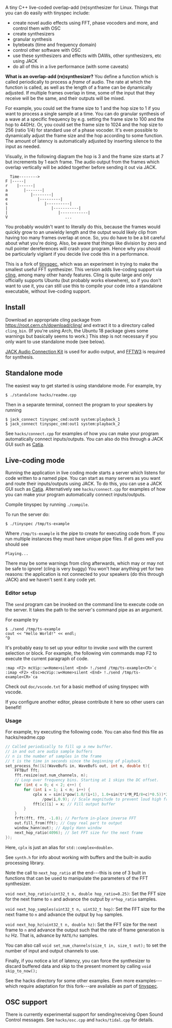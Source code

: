 A tiny C++ live-coded overlap-add (re)synthesizer for Linux.
Things that you can do easily with tinyspec include:

 - create novel audio effects using FFT, phase vocoders and more, and control them with OSC
 - create synthesizers
 - granular synthesis
 - bytebeats (time and frequency domain)
 - control other software with OSC
 - use these synthesizers and effects with DAWs, other synthesizers, etc using JACK
 - do all of this in a live performance (with some caveats)

**What is an overlap-add (re)synthesizer?**
You define a function which is called periodically to process a *frame* of audio.
The rate at which the function is called, as well as the length of a frame can be dynamically adjusted.
If multiple frames overlap in time, some of the input that they receive will be the same, and their outputs will be mixed.

For example, you could set the frame size to 1 and the hop size to 1 if you want to process a single sample at a time.
You can do granular synthesis of a wave at a specific frequency by e.g. setting the frame size to 100 and the hop to 440Hz.
Or, you could set the frame size to 1024 and the hop size to 256 (ratio 1/4) for standard use of a phase vocoder.
It's even possible to dynamically adjust the frame size and the hop according to some function. The amount of latency is automatically
adjusted by inserting silence to the input as needed.

Visually, in the following diagram the hop is 3 and the frame size starts at 7 but increments by 1 each frame.
The audio output from the frames which overlap vertically will be added together before sending it out via JACK.
```
  Time-------->
F |-----|
r    |------|
a       |-------|
m          |--------|
e             |---------|
s                |----------|
|                   |-----------|
|                      |------------|
V                         ...
```
You probably wouldn't want to literally do this, because the frames would quickly grow to an unwieldy length
and the output would likely clip from having too many frames overlap at once. So, you do have to be a bit careful
about what you're doing. Also, be aware that things like division by zero and null pointer dereferences will crash your program.
Hence why you should be particularly vigilant if you decide live code this in a performance.

This is a fork of [tinyspec](https://github.com/nwoeanhinnogaehr/tinyspec), which was an experiment in trying to make the smallest useful FFT synthesizer.
This version adds live-coding support via [cling](https://root.cern.ch/cling), among many other handy features.
Cling is quite large and only officially supports Ubuntu (but probably works elsewhere),
so if you don't want to use it, you can still use this
to compile your code into a standalone executable, without live-coding support.

## Install
Download an appropriate cling package from https://root.cern.ch/download/cling/
and extract it to a directory called `cling_bin`.
(If you're using Arch, the Ubuntu 18 package gives some warnings but basically seems to work.)
This step is not necessary if you only want to use standalone mode (see below).

[JACK Audio Connection Kit](http://www.jackaudio.org/) is used for audio output, and [FFTW3](http://www.fftw.org/) is required for synthesis.

## Standalone mode
The easiest way to get started is using standalone mode. For example, try
```
$ ./standalone hacks/readme.cpp
```
Then in a separate terminal, connect the program to your speakers by running
```
$ jack_connect tinyspec_cmd:out0 system:playback_1
$ jack_connect tinyspec_cmd:out1 system:playback_2
```
See `hacks/connect.cpp` for examples of how you can make your program automatically connect inputs/outputs.
You can also do this through a JACK GUI such as [Catia](https://kx.studio/Applications:Catia).

## Live-coding mode
Running the application in live coding mode starts a server which listens for code written to a named pipe.
You can start as many servers as you want and route their inputs/outputs using
JACK. To do this, you can use a JACK GUI such as [Catia](https://kx.studio/Applications:Catia).
Alternatively see `hacks/connect.cpp` for examples of how you can make your program automatically connect inputs/outputs.

Compile tinyspec by running `./compile`.

To run the server do:
```
$ ./tinyspec /tmp/ts-example
```
Where `/tmp/ts-example` is the pipe to create for executing code from.
If you run multiple instances they must have unique pipe files.
If all goes well you should see
```
Playing...
```
There may be some warnings from cling afterwards, which may or may not be safe to ignore! (cling is very buggy)
You won't hear anything yet for two reasons: the application is not
connected to your speakers (do this through JACK) and we haven't sent it any code yet.

### Editor setup
The `send` program can be invoked on the command line to execute code on the server.
It takes the path to the server's command pipe as an argument.

For example try
```
$ ./send /tmp/ts-example
cout << "Hello World!" << endl;
^D
```

It's probably easy to set up your editor to invoke `send` with the current selection or block.
For example, the following vim commands map F2 to execute the current paragraph of code.
```
:map <F2> mcVip::w<Home>silent <End> !./send /tmp/ts-example<CR>`c
:imap <F2> <Esc>mcVip::w<Home>silent <End> !./send /tmp/ts-example<CR>`ca
```
Check out `doc/vscode.txt` for a basic method of using tinyspec with vscode.

If you configure another editor, please contribute it here so other users can benefit!

### Usage

For example, try executing the following code. You can also find this file as hacks/readme.cpp

```C++
// Called periodically to fill up a new buffer.
// in and out are audio sample buffers
// n is the number of samples in the frame
// t is the time in seconds since the beginning of playback.
set_process_fn([&](WaveBuf& in, WaveBuf& out, int n, double t){
    FFTBuf fft;
    fft.resize(out.num_channels, n);
    // Loop over frequency bins. Starting at 1 skips the DC offset.
    for (int c = 0; c < 2; c++) {
        for (int i = 1; i < n; i++) {
            cplx x = sin(i*pow(1.0/(i+1), 1.0+sin(t*i*M_PI/8+c)*0.5))*25 // Some random formula
                /pow(i,0.9); // Scale magnitude to prevent loud high frequency noises.
            fft[c][i] = x; // Fill output buffer
        }
    }
    frft(fft, fft, -1.0); // Perform in-place inverse FFT
    out.fill_from(fft); // Copy real part to output
    window_hann(out); // Apply Hann window
    next_hop_ratio(4096); // Set FFT size for the next frame
});
```

Here, `cplx` is just an alias for `std::complex<double>`.

See `synth.h` for info about working with buffers and the built-in audio processing library.

Note the call to `next_hop_ratio` at the end---this is one of 3 built in functions that can be used to
manipulate the parameters of the FFT synthesizer.

`void next_hop_ratio(uint32_t n, double hop_ratio=0.25)`:
Set the FFT size for the next frame to `n` and advance the output by `n*hop_ratio` samples.

`void next_hop_samples(uint32_t n, uint32_t hop)`:
Set the FFT size for the next frame to `n` and advance the output by `hop` samples.

`void next_hop_hz(uint32_t n, double hz)`:
Set the FFT size for the next frame to `n` and advance the output such that the rate of
frame generation is `hz` Hz. That is, advance by `RATE/hz` samples.

You can also call `void set_num_channels(size_t in, size_t out);`
to set the number of input and output channels to use.

Finally, if you notice a lot of latency, you can force
the synthesizer to discard buffered data and skip to the present moment
by calling `void skip_to_now();`

See the hacks directory for some other examples.
Even more examples---which require adaptation for this fork---are available as part of [tinyspec](https://github.com/nwoeanhinnogaehr/tinyspec).

## OSC support

There is currently experimental support for sending/receiving Open Sound Control messages.
See `hacks/osc.cpp` and `hacks/tidal.cpp` for details.
